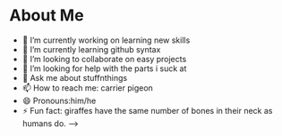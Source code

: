 # About Me

- 🔭 I’m currently working on learning new skills
- 🌱 I’m currently learning github syntax
- 👯 I’m looking to collaborate on easy projects
- 🤔 I’m looking for help with the parts i suck at
- 💬 Ask me about stuffnthings
- 📫 How to reach me: carrier pigeon 
- 😄 Pronouns:him/he
- ⚡ Fun fact: giraffes have the same number of bones in their neck as humans do.
-->

